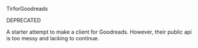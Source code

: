 TirforGoodreads

DEPRECATED

A starter attempt to make a client for Goodreads. However, their public api is too messy and lacking to continue.
